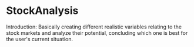 # StockAnalysis

Introduction: Basically creating different realistic variables relating to the stock markets and analyze their potential, concluding which one is best for the user's current situation.
